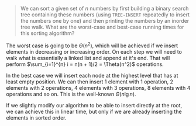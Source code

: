 > We can sort a given set of $n$ numbers by first building a binary search tree
> containing these numbers (using `TREE-INSERT` repeatedly to insert the numbers
> one by one) and then printing the numbers by an inorder tree walk. What are
> the worst-case and best-case running times for this sorting algorithm?

The worst case is going to be $\Theta(n^2)$, which will be achieved if we insert
elements in decreasing or increasing order. On each step we will need to walk
what is essentially a linked list and append at it's end. That will perform
$\sum_{i=1}^{n} i = n(n + 1)/2 = \Theta(n^2)$ operations.

In the best case we will insert each node at the highest level that has at least
empty position. We can then insert 1 element with 1 operation, 2 elements with 2
operations, 4 elements with 3 operations, 8 elements with 4 operations and so
on. This is the well-known $\Theta(n \lg n)$.

If we slightly modify our algorithm to be able to insert directly at the root,
we can achieve this in linear time, but only if we are already inserting the
elements in sorted order.
